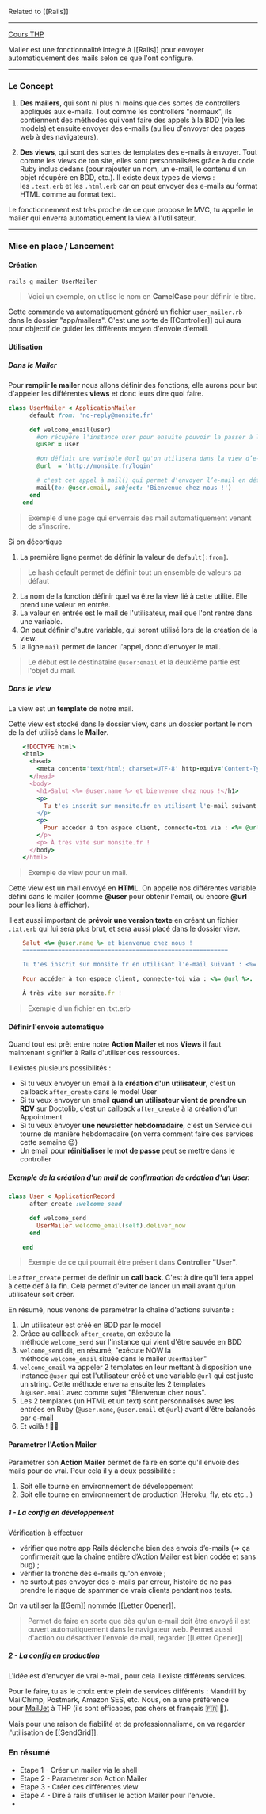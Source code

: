 Related to [[Rails]]

---
[Cours THP](https://www.thehackingproject.org/fr/dashboard/courses/1/weeks/4/days/1)

Mailer est une fonctionnalité integré à [[Rails]] pour envoyer automatiquement des mails selon ce que l'ont configure. 

---

### Le Concept

1.  **Des mailers**, qui sont ni plus ni moins que des sortes de controllers appliqués aux e-mails. Tout comme les controllers "normaux", ils contiennent des méthodes qui vont faire des appels à la BDD (via les models) et ensuite envoyer des e-mails (au lieu d'envoyer des pages web à des navigateurs).

2.  **Des views**, qui sont des sortes de templates des e-mails à envoyer. Tout comme les views de ton site, elles sont personnalisées grâce à du code Ruby inclus dedans (pour rajouter un nom, un e-mail, le contenu d'un objet récupéré en BDD, etc.). Il existe deux types de views : les `.text.erb` et les `.html.erb` car on peut envoyer des e-mails au format HTML comme au format text.

Le fonctionnement est très proche de ce que propose le MVC, tu appelle le mailer qui enverra automatiquement la view à l'utilisateur.

---

### Mise en place / Lancement

#### Création 

```shell
rails g mailer UserMailer
```

> Voici un exemple, on utilise le nom en **CamelCase** pour définir le titre. 

Cette commande va automatiquement généré un fichier `user_mailer.rb` dans le dossier "app/mailers".
C'est une sorte de [[Controller]] qui aura pour objectif de guider les différents moyen d'envoie d'email. 

#### Utilisation

##### Dans le Mailer

Pour **remplir le mailer** nous allons définir des fonctions, elle aurons pour but d'appeler les différentes  **views** et donc leurs dire quoi faire. 

```ruby
class UserMailer < ApplicationMailer
      default from: 'no-reply@monsite.fr'

      def welcome_email(user)
        #on récupère l'instance user pour ensuite pouvoir la passer à la view en @user
        @user = user 

        #on définit une variable @url qu'on utilisera dans la view d’e-mail
        @url  = 'http://monsite.fr/login' 

        # c'est cet appel à mail() qui permet d'envoyer l’e-mail en définissant destinataire et sujet.
        mail(to: @user.email, subject: 'Bienvenue chez nous !') 
      end
    end
```

> Exemple d'une page qui enverrais des mail automatiquement venant de s'inscrire. 

Si on décortique 

1. La première ligne permet de définir la valeur de `default[:from]`.
 > Le hash default permet de définir tout un ensemble de valeurs pa défaut

2. La nom de la fonction définir quel va être la view lié à cette utilité. Elle prend une valeur en entrée.
3. La valeur en entrée est le mail de l'utilisateur, mail que l'ont rentre dans une variable. 
4. On peut définir d'autre variable, qui seront utilisé lors de la création de la view. 
5. la ligne `mail` permet de lancer l'appel, donc d'envoyer le mail. 
 > Le début est le déstinataire `@user:email` et la deuxième partie est l'objet du mail. 
 


##### Dans le view

La view est un **template** de notre mail.

Cette view est stocké dans le dossier view, dans un dossier portant le nom de la def utilisé dans le **Mailer**.

```ruby
    <!DOCTYPE html>
    <html>
      <head>
        <meta content='text/html; charset=UTF-8' http-equiv='Content-Type' />
      </head>
      <body>
        <h1>Salut <%= @user.name %> et bienvenue chez nous !</h1>
        <p>
          Tu t'es inscrit sur monsite.fr en utilisant l'e-mail suivant : <%= @user.email %>.
        </p>
        <p>
          Pour accéder à ton espace client, connecte-toi via : <%= @url %>.
        </p>
        <p> À très vite sur monsite.fr !
      </body>
    </html>
```
> Exemple de view pour un mail. 

Cette view est un mail envoyé en **HTML**. 
On appelle nos différentes variable défini dans le mailer (comme **@user** pour obtenir l'email, ou encore **@url** pour les liens à afficher).

Il est aussi important de **prévoir une version texte** en créant un fichier `.txt.erb` qui lui sera plus brut, et sera aussi placé dans le dossier view. 

```ruby
    Salut <%= @user.name %> et bienvenue chez nous !
    ==========================================================

    Tu t'es inscrit sur monsite.fr en utilisant l'e-mail suivant : <%= @user.email %>.

    Pour accéder à ton espace client, connecte-toi via : <%= @url %>.

    À très vite sur monsite.fr !
```
> Exemple d'un fichier en .txt.erb


#### Définir l'envoie automatique

Quand tout est prêt entre notre **Action Mailer** et nos **Views** il faut maintenant signifier à Rails d'utiliser ces ressources.

Il existes plusieurs possibilités : 

-   Si tu veux envoyer un email à la **création d'un utilisateur**, c'est un callback `after_create` dans le model User
-   Si tu veux envoyer un email **quand un utilisateur vient de prendre un RDV** sur Doctolib, c'est un callback `after_create` à la création d'un Appointment
-   Si tu veux envoyer **une newsletter hebdomadaire**, c'est un Service qui tourne de manière hebdomadaire (on verra comment faire des services cette semaine 😉)
-   Un email pour **réinitialiser le mot de passe** peut se mettre dans le controller

##### Exemple de la création d'un mail de confirmation de création d'un User. 

```ruby
class User < ApplicationRecord
      after_create :welcome_send

      def welcome_send
        UserMailer.welcome_email(self).deliver_now
      end

    end
```
> Exemple de ce qui pourrait être présent dans **Controller "User"**.

Le `after_create` permet de définir un **call back**. C'est à dire qu'il fera appel à cette def à la fin.
Cela permet d'eviter de lancer un mail avant qu'un utilisateur soit créer.

En résumé, nous venons de paramétrer la chaîne d'actions suivante :

1.  Un utilisateur est créé en BDD par le model
2.  Grâce au callback `after_create`, on exécute la méthode `welcome_send` sur l'instance qui vient d'être sauvée en BDD
3.  `welcome_send` dit, en résumé, "exécute NOW la méthode `welcome_email` située dans le mailer `UserMailer`"
4.  `welcome_email` va appeler 2 templates en leur mettant à disposition une instance `@user` qui est l'utilisateur créé et une variable `@url` qui est juste un string. Cette méthode enverra ensuite les 2 templates à `@user.email` avec comme sujet "Bienvenue chez nous".
5.  Les 2 templates (un HTML et un text) sont personnalisés avec les entrées en Ruby (`@user.name`, `@user.email` et `@url`) avant d'être balancés par e-mail
6.  Et voilà ! 👩‍🍳


#### Parametrer l'Action Mailer

Parametrer son **Action Mailer** permet de faire en sorte qu'il envoie des mails pour de vrai. Pour cela il y a deux possibilité : 

1. Soit elle tourne en environnement de développement 
2. Soit elle tourne en environnement de production (Heroku, fly, etc etc...)

##### 1 - La config en développement 

Vérification à effectuer 

-   vérifier que notre app Rails déclenche bien des envois d’e-mails (=> ça confirmerait que la chaîne entière d’Action Mailer est bien codée et sans bug) ;
-   vérifier la tronche des e-mails qu'on envoie ;
-   ne surtout pas envoyer des e-mails par erreur, histoire de ne pas prendre le risque de spammer de vrais clients pendant nos tests.

On va utiliser la [[Gem]] nommée [[Letter Opener]].
> Permet de faire en sorte que dès qu'un e-mail doit être envoyé il est ouvert automatiquement dans le navigateur web. 
> Permet aussi d'action ou désactiver l'envoie de mail, regarder [[Letter Opener]]

##### 2 - La config en production

L'idée est d'envoyer de vrai e-mail, pour cela il existe différents services. 

Pour le faire, tu as le choix entre plein de services différents : Mandrill by MailChimp, Postmark, Amazon SES, etc. Nous, on a une préférence pour [MailJet](https://www.mailjet.com/) à THP (ils sont efficaces, pas chers et français 🇫🇷 🐓).

Mais pour une raison de fiabilité et de professionnalisme, on va regarder l'utilisation de [[SendGrid]].


### En résumé

- Etape 1 - Créer un mailer via le shell
- Etape 2 - Parametrer son Action Mailer
- Etape 3 - Créer ces différentes view 
- Etape 4 - Dire à rails d'utiliser le action Mailer pour l'envoie.
- 